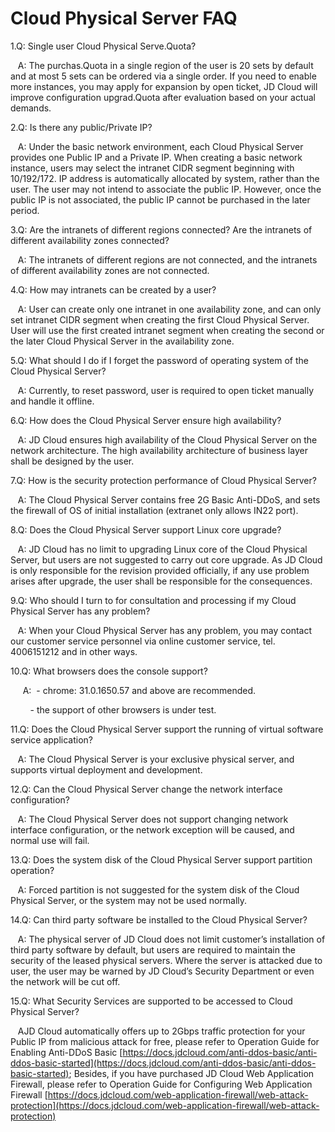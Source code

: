 # Cloud Physical Server FAQ

1.Q: Single user Cloud Physical Serve.Quota?

&nbsp;&nbsp;&nbsp;A: The purchas.Quota in a single region of the user is 20 sets by default and at most 5 sets can be ordered via a single order. If you need to enable more instances, you may apply for expansion by open ticket, JD Cloud will improve configuration upgrad.Quota after evaluation based on your actual demands.

2.Q: Is there any public/Private IP?

&nbsp;&nbsp;&nbsp;A: Under the basic network environment, each Cloud Physical Server provides one Public IP and a Private IP. When creating a basic network instance, users may select the intranet CIDR segment beginning with 10/192/172. IP address is automatically allocated by system, rather than the user. The user may not intend to associate the public IP. However, once the public IP is not associated, the public IP cannot be purchased in the later period.

3.Q: Are the intranets of different regions connected? Are the intranets of different availability zones connected?

&nbsp;&nbsp;&nbsp;A: The intranets of different regions are not connected, and the intranets of different availability zones are not connected.

4.Q: How may intranets can be created by a user?

&nbsp;&nbsp;&nbsp;A: User can create only one intranet in one availability zone, and can only set intranet CIDR segment when creating the first Cloud Physical Server. User will use the first created intranet segment when creating the second or the later Cloud Physical Server in the availability zone.

5.Q: What should I do if I forget the password of operating system of the Cloud Physical Server?

&nbsp;&nbsp;&nbsp;A: Currently, to reset password, user is required to open ticket manually and handle it offline.

6.Q: How does the Cloud Physical Server ensure high availability?

&nbsp;&nbsp;&nbsp;A: JD Cloud ensures high availability of the Cloud Physical Server on the network architecture. The high availability architecture of business layer shall be designed by the user.

7.Q: How is the security protection performance of Cloud Physical Server?

&nbsp;&nbsp;&nbsp;A: The Cloud Physical Server contains free 2G Basic Anti-DDoS, and sets the firewall of OS of initial installation (extranet only allows IN22 port).

8.Q: Does the Cloud Physical Server support Linux core upgrade?

&nbsp;&nbsp;&nbsp;A: JD Cloud has no limit to upgrading Linux core of the Cloud Physical Server, but users are not suggested to carry out core upgrade. As JD Cloud is only responsible for the revision provided officially, if any use problem arises after upgrade, the user shall be responsible for the consequences.

9.Q: Who should I turn to for consultation and processing if my Cloud Physical Server has any problem?

&nbsp;&nbsp;&nbsp;A: When your Cloud Physical Server has any problem, you may contact our customer service personnel via online customer service, tel. 4006151212 and in other ways.

10.Q: What browsers does the console support?

&nbsp;&nbsp;&nbsp;&nbsp;&nbsp;A:
&nbsp;- chrome: 31.0.1650.57 and above are recommended.

&nbsp;&nbsp;&nbsp;&nbsp;&nbsp;&nbsp;&nbsp;&nbsp;- the support of other browsers is under test.

11.Q: Does the Cloud Physical Server support the running of virtual software service application?

&nbsp;&nbsp;&nbsp;A: The Cloud Physical Server is your exclusive physical server, and supports virtual deployment and development.

12.Q: Can the Cloud Physical Server change the network interface configuration?

&nbsp;&nbsp;&nbsp;A: The Cloud Physical Server does not support changing network interface configuration, or the network exception will be caused, and normal use will fail.

13.Q: Does the system disk of the Cloud Physical Server support partition operation?

&nbsp;&nbsp;&nbsp;A: Forced partition is not suggested for the system disk of the Cloud Physical Server, or the system may not be used normally.

14.Q: Can third party software be installed to the Cloud Physical Server?

&nbsp;&nbsp;&nbsp;A: The physical server of JD Cloud does not limit customer’s installation of third party software by default, but users are required to maintain the security of the leased physical servers. Where the server is attacked due to user, the user may be warned by JD Cloud’s Security Department or even the network will be cut off.

15.Q: What Security Services are supported to be accessed to Cloud Physical Server?

&nbsp;&nbsp;&nbsp;AJD Cloud automatically offers up to 2Gbps traffic protection for your Public IP from malicious attack for free, please refer to Operation Guide for Enabling Anti-DDoS Basic [https://docs.jdcloud.com/anti-ddos-basic/anti-ddos-basic-started](https://docs.jdcloud.com/anti-ddos-basic/anti-ddos-basic-started); Besides, if you have purchased JD Cloud Web Application Firewall, please refer to Operation Guide for Configuring Web Application Firewall [https://docs.jdcloud.com/web-application-firewall/web-attack-protection](https://docs.jdcloud.com/web-application-firewall/web-attack-protection)

